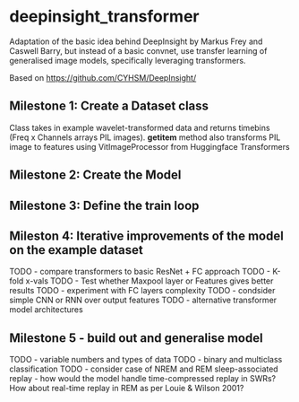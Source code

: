 # deepinsight_transformer
Adaptation of the basic idea behind DeepInsight by Markus Frey and Caswell Barry, but instead of a basic convnet, use
transfer learning of generalised image models, specifically leveraging transformers. 

Based on https://github.com/CYHSM/DeepInsight/

## Milestone 1: Create a Dataset class
 Class takes in example wavelet-transformed data and returns timebins (Freq x Channels arrays PIL images).
 __getitem__ method also transforms PIL image to features using VitImageProcessor from Huggingface Transformers

 ## Milestone 2: Create the Model

 ## Milestone 3: Define the train loop

 ## Mileston 4: Iterative improvements of the model on the example dataset

 TODO - compare transformers to basic ResNet + FC approach
 TODO - K-fold x-vals
 TODO - Test whether Maxpool layer or Features gives better results
 TODO - experiment with FC layers complexity
 TODO - condsider simple CNN or RNN over output features
 TODO - alternative transformer model architectures
 

 ## Milestone 5 - build out and generalise model

 TODO - variable numbers and types of data
 TODO - binary and multiclass classification 
 TODO - consider case of NREM and REM sleep-associated replay - how would the model handle time-compressed replay in SWRs? How about real-time replay in REM as per Louie & Wilson 2001?